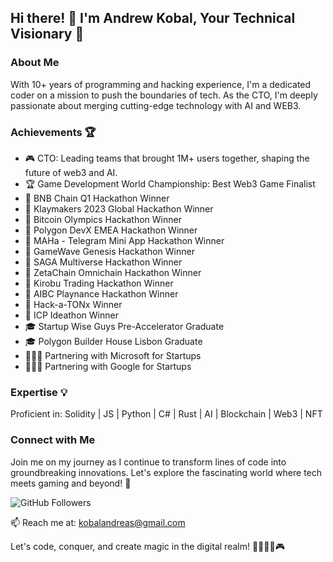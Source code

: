 ## Hi there! 👋 I'm Andrew Kobal, Your Technical Visionary 🚀

### About Me
With 10+ years of programming and hacking experience, I'm a dedicated coder on a mission to push the boundaries of tech. As the CTO, I'm deeply passionate about merging cutting-edge technology with AI and WEB3.

### Achievements 🏆
- 🎮 CTO: Leading teams that brought 1M+ users together, shaping the future of web3 and AI.
- 🏆 Game Development World Championship: Best Web3 Game Finalist
- 🥇 BNB Chain Q1 Hackathon Winner
- 🥇 Klaymakers 2023 Global Hackathon Winner
- 🥇 Bitcoin Olympics Hackathon Winner
- 🥇 Polygon DevX EMEA Hackathon Winner
- 🥇 MAHa - Telegram Mini App Hackathon Winner
- 🥇 GameWave Genesis Hackathon Winner
- 🥇 SAGA Multiverse Hackathon Winner
- 🥇 ZetaChain Omnichain Hackathon Winner
- 🥇 Kirobu Trading Hackathon Winner
- 🥇 AIBC Playnance Hackathon Winner
- 🥇 Hack-a-TONx Winner
- 🥇 ICP Ideathon Winner
- 🎓 Startup Wise Guys Pre-Accelerator Graduate
- 🎓 Polygon Builder House Lisbon Graduate
- 👨🏻‍💻 Partnering with Microsoft for Startups
- 👨🏻‍💻 Partnering with Google for Startups

### Expertise 💡
Proficient in: Solidity | JS | Python | C# | Rust | AI | Blockchain | Web3 | NFT 

### Connect with Me
Join me on my journey as I continue to transform lines of code into groundbreaking innovations. Let's explore the fascinating world where tech meets gaming and beyond! 🌟

![GitHub Followers](https://img.shields.io/github/followers/andreykobal?label=Follow&style=social)

📫 Reach me at: kobalandreas@gmail.com

Let's code, conquer, and create magic in the digital realm! 🚀👨🏻‍💻🎮

